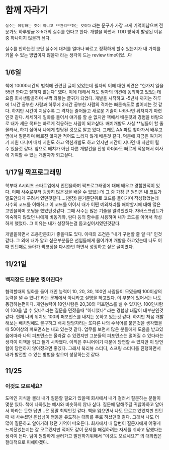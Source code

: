 # 함께 자라기 

`실수는 예방하는 것이 아니고 **관리**하는 것이다` 라는 문구가 가장 크게 기억이남으며 전문가도 하루평균 3-5개의 실수를 한다고 한다. 개발을 하면서 TDD 방식이 발생된 이유중 하나이지 않을까 싶다. 

실수를 안하는것 보단 실수에 대처를 얼마나 빠르고 정확하게 할수 있는지가 내 가치를 키울 수 있는 방법이지 않을까 라는 생각이 드는 review time이었...다

## 1/6일

책에 10000시간의 법칙에 관련된 글이 있었는데 필자의 이에 대한 의견은 "한가지 일을 55년 한다고 잘하지 않는다" 였다. 이에 대해서 저도 필자의 의견에 동의하고 있었는데 요즘 회사생활을하며 부쩍 와닿는 글귀가 되었다. 
개발을 시작하고 -5년차 까지는 하루에 1시간 공부한 사람과 하루에 2시간 공부한 사람의 격차는 빠른속도로 벌어지는 것 같다. 하지만 시간이 지날수록 그 격차는 줄어들고 새로운 기술이 나타나면 뒤처지기 마련인것 같다. 세세하게 일화를 들어서 얘기를 할 순 없지만 책에서 배운것과 경험을 바탕으로 내가 세운 목표는 빠르게 적응하는 사람이 되고싶다. 배치개발도 사실 **님들이 할 줄 몰라서, 하기 싫어서 나에게 할당된 것으로 알고 있다. 그래도 AA 파트 찾아가서 배우고 옆에서 질문하며 빠르진 않지만 적어도 느리지 않게 배운것 같다. 덕분에 지금은 여기저기 지원 다니며 배치 지원도 하고 액션개발도 하고 있지만 시간이 지나면 내 자산이 될 수 있을것 같다. 앞으로 배치가 아닌 다른 개발건을 진행 하더라도 빠르게 적응해서 회사에 기여할 수 있는 개발자가 되고싶다. 



## 1/17일 짝프로그래밍

학부때 A시리즈 스타트업에서 인턴을하며 짝프로그래밍에 대해 배우고 경험한적이 있다. 
이때 사수로부터 굉장히 많은것을 배울 수 있었는데 그 중 가장 큰 원인은 내 코트가 말도안되게 구려서 였던것같다....(젠장)
분기문단위로 코드를 돌아가며 작성했었는데 사수의 코드를 이해하고 이 코드를 이어서 내가 어떤 예외처리를 해야할지에 대해 많은 고민을하며 코딩을 했었던것같다. 그때 사수는 많은 기술을 알려줬었다. 자바스크립트가 익숙하지 않았던 나에게 비동기화, 람다 등의 함수를 사용하며 내가 코드를 이어서 작성하게 했었다. 그 이유는 내가 성장하는걸 돕고싶어서였던것같다. 

개발을하면서 조용한문화가 좋을때도 있다. 이때의 조건은 "내가 구현할 줄 알 때" 인것 같다. 그 외에 내가 알고 싶은부분들은 선임들에게 물어가며 개발을 하고있는데 나도 이때 인턴때로 돌아가 짝코딩을 다시한번 하면서 성장하고 싶은 글이였다.



## 11/21일 

### 백지장도 만들면 찢어진다?

협력할때의 일화를 들어 개인 능력이 10, 20, 30, 100인 사람들이 모였을때 100이상의 능력을 낼 수 있나? 라는 문제에서 아니라고 설명을 하고있다. 이 부분에 있어서는 나도 동감하는편이다. 
개인능력이 10인사람은 20,30의 퍼포먼스를 낼 수 있지만. 100인사람이 100을 낼 수 있다? 라는 질문을 던졌을때 "아니었다" 라는 경험상 대답이 대부분인것 같다. 현재 나의 위치도 100의 퍼포먼스를 내지는 못하고 있는것 같다. 하지만 처음 개발해보는 배치임에도 불구하고 배치 담당자라는 또다른 나의 수식어를 붙은것을 생각했을때 50이상의 퍼포먼스는 내고 있는것 같다. 업무를 보면서 많은 분들에게 도움을 받고있음에따라 나의 퍼포먼스는 올라갈 수 있겠지만 그분들의 퍼포먼스는 떨어질 수 있다라는 생각이 이책을 읽고 들기 시작했다. 아직은 주니어이기 때문에 당연할 수 있지만 이 당연함이 당연하지 않아졌으면 좋겠다. 그래서 북리뷰 스터디, 스프링 스터디를 진행하면서 내가 발전할 수 있는 방법을 찾으며 성장하는것 같다. 

##  11/25

### 이것도 모르세요?

도메인 지식을 몰라 내가 질문할 필요가 있을때 회사에서 내가 걸러서 질문하는 분들이 몇분 있다. 책에 나와있는 예시와 비슷하지 않나 싶다. 질문에 답해주길 귀찮아하고 알아서 하라는 듯한 답변...은 정말 최악인것 같다. 책을 읽으면서 나도 모르고 있었지만 인턴때 내 사수셨던 윤섭님이 행동을 유도하는 대화를 주로 하셨던것 같다. 그래서 나도 더 많이 질문하고 알아가려 했던 기억이 떠오른다. 회사에서 내 답변이 질문자에게 어떻게 느껴젔었는지는 잘 모르겠지만 적어도 같이 문제를 해결하려는 자세를 취하고 답했다는 생각이 든다. 팀이 원할하게 굴러가고 발전하기위해서 "이것도 모르세요?" 의 대화법은 절대적으로 피해야겠다..